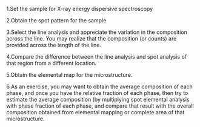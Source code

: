 1.Set the sample for X-ray energy dispersive spectroscopy<br> 

2.Obtain the spot pattern for the sample <br>

3.Select the line analysis and appreciate the variation in the composition across the line. You may realize that the composition (or counts) are provided across the length of the line.<br> 

4.Compare the difference between the line analysis and spot analysis of that region from a different location.<br>

5.Obtain the elemental map for the microstructure. <br>

6.As an exercise, you may want to obtain the average composition of each phase, and once you have the relative fraction of each phase, then try to estimate the average composition (by multiplying spot elemental analysis with phase fraction of each phase, and compare that result with the overall composition obtained from elemental mapping or complete area of that microstructure. 

 